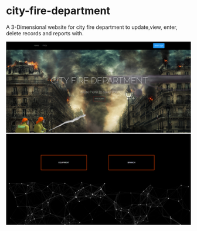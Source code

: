 # city-fire-department
A 3-Dimensional website for city fire department to update,view, enter, delete records and reports with. 

![Front end of website having parallax effect](website_images/city_fire_website1.PNG)
![Front end of website using particles.js effect](website_images/city_fire_website.PNG)


